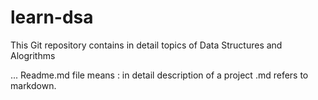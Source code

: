 # learn-dsa
This Git repository contains in detail topics of Data Structures and Alogrithms


... Readme.md file means :
    in detail description of a project .md refers to markdown.

